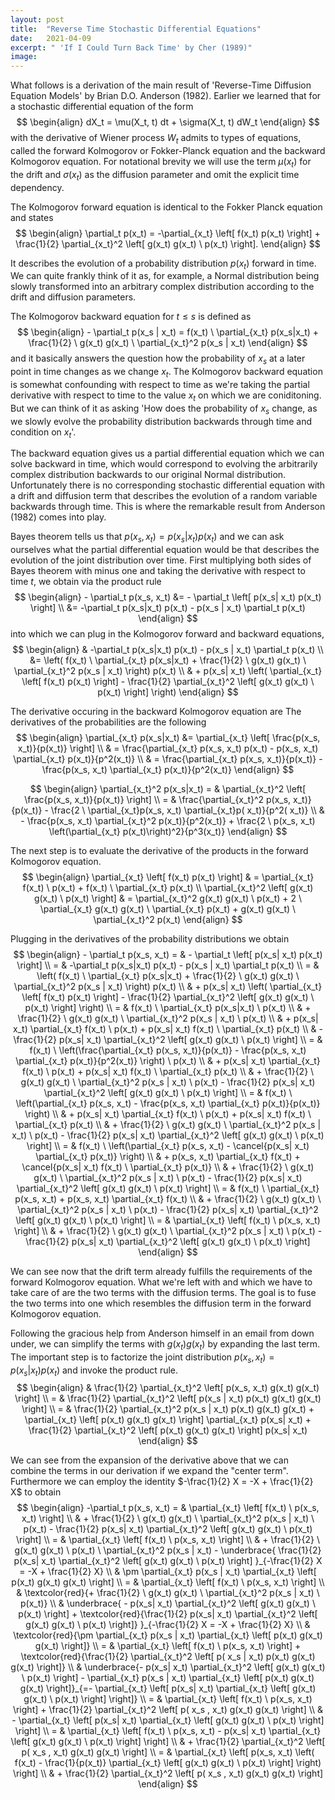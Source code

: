 ```yaml
---
layout: post
title:  "Reverse Time Stochastic Differential Equations"
date:   2021-04-09
excerpt: " 'If I Could Turn Back Time' by Cher (1989)"
image:
---
```

<head>
<script type="text/x-mathjax-config"> MathJax.Hub.Config({ TeX: { equationNumbers: { autoNumber: "all" } } }); </script>
       <script type="text/x-mathjax-config">
         MathJax.Hub.Config({
           tex2jax: {
             inlineMath: [ ['$','$'], ["\\(","\\)"] ],
             displayMath: [['$$','$$']],
             processEscapes: true
           },
		   TeX: {extensions:["autoload-all.js"]}
         });
       </script>
       <script src="https://cdn.mathjax.org/mathjax/latest/MathJax.js?config=TeX-AMS-MML_HTMLorMML" type="text/javascript"></script>
</head>


What follows is a derivation of the main result of 'Reverse-Time Diffusion Equation Models' by Brian D.O. Anderson (1982).
Earlier we learned that for a stochastic differential equation of the form
$$
\begin{align}
	dX_t = \mu(X_t, t) dt + \sigma(X_t, t) dW_t
\end{align}
$$
with the derivative of Wiener process $W_t$ admits to types of equations, called the forward Kolmogorov or Fokker-Planck equation and the backward Kolmogorov equation.
For notational brevity we will use the term $\mu(x_t)$ for the drift and $\sigma(x_t)$ as the diffusion parameter and omit the explicit time dependency.

The Kolmogorov forward equation is identical to the Fokker Planck equation and states
$$
\begin{align}
	\partial_t p(x_t) = -\partial_{x_t} \left[ f(x_t) p(x_t) \right] + \frac{1}{2} \partial_{x_t}^2 \left[ g(x_t) g(x_t) \ p(x_t) \right].
\end{align}
$$

It describes the evolution of a probability distribution $p(x_t)$ forward in time.
We can quite frankly think of it as, for example, a Normal distribution being slowly transformed into an arbitrary complex distribution according to the drift and diffusion parameters.

The Kolmogorov backward equation for $t \leq s$ is defined as
$$
\begin{align}
	- \partial_t p(x_s | x_t) = f(x_t) \ \partial_{x_t} p(x_s|x_t) + \frac{1}{2} \ g(x_t) g(x_t) \ \partial_{x_t}^2 p(x_s | x_t)
\end{align}
$$
and it basically answers the question how the probability of $x_s$ at a later point in time changes as we change $x_t$.
The Kolmogorov backward equation is somewhat confounding with respect to time as we're taking the partial derivative with respect to time to the value $x_t$ on which we are coniditoning.
But we can think of it as asking 'How does the probability of $x_s$ change, as we slowly evolve the probability distribution backwards through time and condition on $x_t$'.

The backward equation gives us a partial differential equation which we can solve backward in time, which would correspond to evolving the arbitrarily complex distribution backwards to our original Normal distribution. 
Unfortunately there is no corresponding stochastic differential equation with a drift and diffusion term that describes the evolution of a random variable backwards through time.
This is where the remarkable result from Anderson (1982) comes into play.

Bayes theorem tells us that $p(x_s , x_t) = p(x_s|x_t) p(x_t)$ and we can ask ourselves what the partial differential equation would be that describes the evolution of the joint distribution over time.
First multiplying both sides of Bayes theorem with minus one and taking the derivative with respect to time $t$, we obtain via the product rule
$$
\begin{align}
	- \partial_t p(x_s, x_t) &= - \partial_t \left[ p(x_s| x_t) p(x_t) \right] \\
	&= -\partial_t p(x_s|x_t) p(x_t) - p(x_s | x_t) \partial_t p(x_t)
\end{align} 
$$
into which we can plug in the Kolmogorov forward and backward equations, 
$$
\begin{align}
	& -\partial_t p(x_s|x_t) p(x_t) - p(x_s | x_t) \partial_t p(x_t) \\
	&= \left( f(x_t) \ \partial_{x_t} p(x_s|x_t) + \frac{1}{2} \ g(x_t) g(x_t) \ \partial_{x_t}^2 p(x_s | x_t) \right) p(x_t) \\
	& + p(x_s| x_t) \left( \partial_{x_t} \left[ f(x_t) p(x_t) \right] - \frac{1}{2} \partial_{x_t}^2 \left[ g(x_t) g(x_t) \ p(x_t) \right] \right)
\end{align}
$$

The derivative occuring in the backward Kolmogorov equation are
The derivatives of the probabilities are the following
$$
\begin{align}
	\partial_{x_t} p(x_s|x_t) &= \partial_{x_t} \left[ \frac{p(x_s, x_t)}{p(x_t)} \right] \\
	& = \frac{\partial_{x_t} p(x_s, x_t) p(x_t) - p(x_s, x_t) \partial_{x_t} p(x_t)}{p^2(x_t)} \\
	& = \frac{\partial_{x_t} p(x_s, x_t)}{p(x_t)} - \frac{p(x_s, x_t) \partial_{x_t} p(x_t)}{p^2(x_t)}
\end{align}
$$

$$
\begin{align}
	\partial_{x_t}^2 p(x_s|x_t) = & \partial_{x_t}^2 \left[ \frac{p(x_s, x_t)}{p(x_t)} \right] \\
	= & \frac{\partial_{x_t}^2 p(x_s, x_t)}{p(x_t)} 
	- \frac{2 \ \partial_{x_t}p(x_s, x_t) \partial_{x_t}p( x_t)}{p^2( x_t)} \\
	& - \frac{p(x_s, x_t) \partial_{x_t}^2 p(x_t)}{p^2(x_t)}
	+ \frac{2 \ p(x_s, x_t) \left(\partial_{x_t} p(x_t)\right)^2}{p^3(x_t)}
\end{align}
$$

The next step is to evaluate the derivative of the products in the forward Kolmogorov equation.
$$
\begin{align}
	\partial_{x_t} \left[ f(x_t) p(x_t) \right] & = \partial_{x_t} f(x_t) \ p(x_t) + f(x_t) \ \partial_{x_t} p(x_t) \\
	\partial_{x_t}^2 \left[ g(x_t) g(x_t) \ p(x_t) \right] & = \partial_{x_t}^2 g(x_t) g(x_t) \ p(x_t) + 2 \ \partial_{x_t} g(x_t) g(x_t) \ \partial_{x_t} p(x_t) + g(x_t) g(x_t) \ \partial_{x_t}^2 p(x_t)
\end{align}
$$

Plugging in the derivatives of the probability distributions we obtain
$$
\begin{align}
	- \partial_t p(x_s, x_t)
	= & - \partial_t \left[ p(x_s| x_t) p(x_t) \right] \\
	= & -\partial_t p(x_s|x_t) p(x_t) - p(x_s | x_t) \partial_t p(x_t) \\
	= & \left( f(x_t) \ \partial_{x_t} p(x_s|x_t) + \frac{1}{2} \ g(x_t) g(x_t) \ \partial_{x_t}^2 p(x_s | x_t) \right) p(x_t) \\
	& + p(x_s| x_t) \left( \partial_{x_t} \left[ f(x_t) p(x_t) \right] - \frac{1}{2} \partial_{x_t}^2 \left[ g(x_t) g(x_t) \ p(x_t) \right] \right) \\
	= & f(x_t) \ \partial_{x_t} p(x_s|x_t) \ p(x_t) \\
	& + \frac{1}{2} \ g(x_t) g(x_t) \ \partial_{x_t}^2 p(x_s | x_t) \ p(x_t) \\
	& + p(x_s| x_t) \partial_{x_t} f(x_t) \ p(x_t) + p(x_s| x_t) f(x_t) \ \partial_{x_t} p(x_t) \\
	& - \frac{1}{2} p(x_s| x_t) \partial_{x_t}^2 \left[ g(x_t) g(x_t) \ p(x_t) \right] \\
	= & f(x_t) \ \left(\frac{\partial_{x_t} p(x_s, x_t)}{p(x_t)} - \frac{p(x_s, x_t) \partial_{x_t} p(x_t)}{p^2(x_t)} \right) \ p(x_t) \\
	& + p(x_s| x_t) \partial_{x_t} f(x_t) \ p(x_t) + p(x_s| x_t) f(x_t) \ \partial_{x_t} p(x_t) \\
	& + \frac{1}{2} \ g(x_t) g(x_t) \ \partial_{x_t}^2 p(x_s | x_t) \ p(x_t) - \frac{1}{2} p(x_s| x_t) \partial_{x_t}^2 \left[ g(x_t) g(x_t) \ p(x_t) \right] \\
	= & f(x_t) \ \left(\partial_{x_t} p(x_s, x_t) - \frac{p(x_s, x_t) \partial_{x_t} p(x_t)}{p(x_t)} \right) \\
	& + p(x_s| x_t) \partial_{x_t} f(x_t) \ p(x_t) + p(x_s| x_t) f(x_t) \ \partial_{x_t} p(x_t) \\
	& + \frac{1}{2} \ g(x_t) g(x_t) \ \partial_{x_t}^2 p(x_s | x_t) \ p(x_t) - \frac{1}{2} p(x_s| x_t) \partial_{x_t}^2 \left[ g(x_t) g(x_t) \ p(x_t) \right] \\
	= & f(x_t) \ \left(\partial_{x_t} p(x_s, x_t) - \cancel{p(x_s| x_t) \partial_{x_t} p(x_t)} \right) \\
	& + p(x_s, x_t) \partial_{x_t} f(x_t) + \cancel{p(x_s| x_t) f(x_t) \ \partial_{x_t} p(x_t)} \\
	& + \frac{1}{2} \ g(x_t) g(x_t) \ \partial_{x_t}^2 p(x_s | x_t) \ p(x_t) - \frac{1}{2} p(x_s| x_t) \partial_{x_t}^2 \left[ g(x_t) g(x_t) \ p(x_t) \right] \\
	= & f(x_t) \ \partial_{x_t} p(x_s, x_t) + p(x_s, x_t) \partial_{x_t} f(x_t) \\
	& + \frac{1}{2} \ g(x_t) g(x_t) \ \partial_{x_t}^2 p(x_s | x_t) \ p(x_t) - \frac{1}{2} p(x_s| x_t) \partial_{x_t}^2 \left[ g(x_t) g(x_t) \ p(x_t) \right] \\
	= & \partial_{x_t} \left[ f(x_t) \ p(x_s, x_t) \right] \\
	& + \frac{1}{2} \ g(x_t) g(x_t) \ \partial_{x_t}^2 p(x_s | x_t) \ p(x_t) - \frac{1}{2} p(x_s| x_t) \partial_{x_t}^2 \left[ g(x_t) g(x_t) \ p(x_t) \right]
\end{align} 
$$

We can see now that the drift term already fulfills the requirements of the forward Kolmogorov equation.
What we're left with and which we have to take care of are the two terms with the diffusion terms.
The goal is to fuse the two terms into one which resembles the diffusion term in the forward Kolmogorov equation.

Following the gracious help from Anderson himself in an email from down under, we can simplify the terms with $g(x_t) g(x_t)$ by expanding the last term.
The important step is to factorize the joint distribution $p(x_s, x_t) = p(x_s| x_t) p(x_t)$ and invoke the product rule.
$$
\begin{align}
	& \frac{1}{2} \partial_{x_t}^2 \left[ p(x_s, x_t) g(x_t) g(x_t) \right] \\
	= & \frac{1}{2} \partial_{x_t}^2 \left[ p(x_s | x_t) p(x_t) g(x_t) g(x_t) \right] \\
	= & \frac{1}{2} \partial_{x_t}^2 p(x_s | x_t) p(x_t) g(x_t) g(x_t) + \partial_{x_t} \left[ p(x_t) g(x_t) g(x_t) \right] \partial_{x_t} p(x_s| x_t)
	 + \frac{1}{2} \partial_{x_t}^2 \left[ p(x_t) g(x_t) g(x_t) \right] p(x_s| x_t)
\end{align}
$$

We can see from the expansion of the derivative above that we can combine the terms in our derivation if we expand the "center term".
Furthermore we can employ the identity $-\frac{1}{2} X = -X + \frac{1}{2} X$ to obtain
$$
\begin{align}
	-\partial_t p(x_s, x_t)
	= & \partial_{x_t} \left[ f(x_t) \ p(x_s, x_t) \right] \\
	& + \frac{1}{2} \ g(x_t) g(x_t) \ \partial_{x_t}^2 p(x_s | x_t) \ p(x_t) - \frac{1}{2} p(x_s| x_t) \partial_{x_t}^2 \left[ g(x_t) g(x_t) \ p(x_t) \right] \\
	= & \partial_{x_t} \left[ f(x_t) \ p(x_s, x_t) \right] \\
	& + \frac{1}{2} \ g(x_t) g(x_t) \ p(x_t) \ \partial_{x_t}^2 p(x_s | x_t) - \underbrace{ \frac{1}{2} p(x_s| x_t) \partial_{x_t}^2 \left[ g(x_t) g(x_t) \ p(x_t) \right] }_{-\frac{1}{2} X = -X + \frac{1}{2} X} \\
	& \pm \partial_{x_t} p(x_s | x_t) \partial_{x_t} \left[ p(x_t) g(x_t) g(x_t) \right] \\
	= & \partial_{x_t} \left[ f(x_t) \ p(x_s, x_t) \right] \\
	& \textcolor{red}{+ \frac{1}{2} \ g(x_t) g(x_t) \ \partial_{x_t}^2 p(x_s | x_t) \ p(x_t)} \\
	& \underbrace{ - p(x_s| x_t) \partial_{x_t}^2 \left[ g(x_t) g(x_t) \ p(x_t) \right] + \textcolor{red}{\frac{1}{2} p(x_s| x_t) \partial_{x_t}^2 \left[ g(x_t) g(x_t) \ p(x_t) \right]} }_{-\frac{1}{2} X = -X + \frac{1}{2} X} \\
	& \textcolor{red}{\pm \partial_{x_t} p(x_s | x_t) \partial_{x_t} \left[ p(x_t) g(x_t) g(x_t) \right]} \\
	= & \partial_{x_t} \left[ f(x_t) \ p(x_s, x_t) \right] + \textcolor{red}{\frac{1}{2} \partial_{x_t}^2 \left[ p( x_s | x_t) p(x_t) g(x_t) g(x_t) \right]} \\
	& \underbrace{- p(x_s| x_t) \partial_{x_t}^2 \left[ g(x_t) g(x_t) \ p(x_t) \right] - \partial_{x_t} p(x_s | x_t) \partial_{x_t} \left[ p(x_t) g(x_t) g(x_t) \right]}_{=- \partial_{x_t} \left[ p(x_s| x_t) \partial_{x_t} \left[ g(x_t) g(x_t) \ p(x_t) \right] \right]} \\
	= & \partial_{x_t} \left[ f(x_t) \ p(x_s, x_t) \right] + \frac{1}{2} \partial_{x_t}^2 \left[ p( x_s , x_t) g(x_t) g(x_t) \right] \\
	& - \partial_{x_t} \left[ p(x_s| x_t) \partial_{x_t} \left[ g(x_t) g(x_t) \ p(x_t) \right] \right] \\
	= & \partial_{x_t} \left[ f(x_t) \ p(x_s, x_t) - p(x_s| x_t) \partial_{x_t} \left[ g(x_t) g(x_t) \ p(x_t) \right] \right] \\
	& + \frac{1}{2} \partial_{x_t}^2 \left[ p( x_s , x_t) g(x_t) g(x_t) \right] \\
	= & \partial_{x_t} \left[ p(x_s, x_t) \left( f(x_t) - \frac{1}{p(x_t)} \partial_{x_t} \left[ g(x_t) g(x_t) \ p(x_t) \right] \right) \right] \\
	& + \frac{1}{2} \partial_{x_t}^2 \left[ p( x_s , x_t) g(x_t) g(x_t) \right]
\end{align}
$$